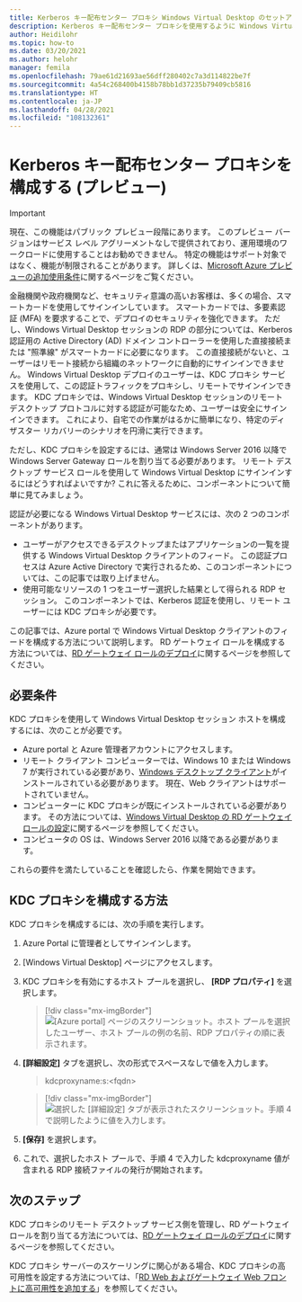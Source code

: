 ```yaml
---
title: Kerberos キー配布センター プロキシ Windows Virtual Desktop のセットアップ - Azure
description: Kerberos キー配布センター プロキシを使用するように Windows Virtual Desktop ホスト プールを設定する方法について説明します。
author: Heidilohr
ms.topic: how-to
ms.date: 03/20/2021
ms.author: helohr
manager: femila
ms.openlocfilehash: 79ae61d21693ae56dff280402c7a3d114822be7f
ms.sourcegitcommit: 4a54c268400b4158b78bb1d37235b79409cb5816
ms.translationtype: HT
ms.contentlocale: ja-JP
ms.lasthandoff: 04/28/2021
ms.locfileid: "108132361"
---
```

# <a name="configure-a-kerberos-key-distribution-center-proxy-preview"></a>Kerberos キー配布センター プロキシを構成する (プレビュー)

> [!IMPORTANT]
> 現在、この機能はパブリック プレビュー段階にあります。
> このプレビュー バージョンはサービス レベル アグリーメントなしで提供されており、運用環境のワークロードに使用することはお勧めできません。 特定の機能はサポート対象ではなく、機能が制限されることがあります。
> 詳しくは、[Microsoft Azure プレビューの追加使用条件](https://azure.microsoft.com/support/legal/preview-supplemental-terms/)に関するページをご覧ください。

金融機関や政府機関など、セキュリティ意識の高いお客様は、多くの場合、スマートカードを使用してサインインしています。 スマートカードでは、多要素認証 (MFA) を要求することで、デプロイのセキュリティを強化できます。 ただし、Windows Virtual Desktop セッションの RDP の部分については、Kerberos 認証用の Active Directory (AD) ドメイン コントローラーを使用した直接接続または "照準線" がスマートカードに必要になります。 この直接接続がないと、ユーザーはリモート接続から組織のネットワークに自動的にサインインできません。 Windows Virtual Desktop デプロイのユーザーは、KDC プロキシ サービスを使用して、この認証トラフィックをプロキシし、リモートでサインインできます。 KDC プロキシでは、Windows Virtual Desktop セッションのリモート デスクトップ プロトコルに対する認証が可能なため、ユーザーは安全にサインインできます。 これにより、自宅での作業がはるかに簡単になり、特定のディザスター リカバリーのシナリオを円滑に実行できます。

ただし、KDC プロキシを設定するには、通常は Windows Server 2016 以降で Windows Server Gateway ロールを割り当てる必要があります。 リモート デスクトップ サービス ロールを使用して Windows Virtual Desktop にサインインするにはどうすればよいですか? これに答えるために、コンポーネントについて簡単に見てみましょう。

認証が必要になる Windows Virtual Desktop サービスには、次の 2 つのコンポーネントがあります。

- ユーザーがアクセスできるデスクトップまたはアプリケーションの一覧を提供する Windows Virtual Desktop クライアントのフィード。 この認証プロセスは Azure Active Directory で実行されるため、このコンポーネントについては、この記事では取り上げません。
- 使用可能なリソースの 1 つをユーザー選択した結果として得られる RDP セッション。 このコンポーネントでは、Kerberos 認証を使用し、リモート ユーザーには KDC プロキシが必要です。

この記事では、Azure portal で Windows Virtual Desktop クライアントのフィードを構成する方法について説明します。 RD ゲートウェイ ロールを構成する方法については、[RD ゲートウェイ ロールのデプロイ](/windows-server/remote/remote-desktop-services/remote-desktop-gateway-role)に関するページを参照してください。

## <a name="requirements"></a>必要条件

KDC プロキシを使用して Windows Virtual Desktop セッション ホストを構成するには、次のことが必要です。

- Azure portal と Azure 管理者アカウントにアクセスします。
- リモート クライアント コンピューターでは、Windows 10 または Windows 7 が実行されている必要があり、[Windows デスクトップ クライアント](/windows-server/remote/remote-desktop-services/clients/windowsdesktop)がインストールされている必要があります。 現在、Web クライアントはサポートされていません。
- コンピューターに KDC プロキシが既にインストールされている必要があります。 その方法については、[Windows Virtual Desktop の RD ゲートウェイ ロールの設定](/windows-server/remote/remote-desktop-services/remote-desktop-gateway-role)に関するページを参照してください。
- コンピュータの OS は、Windows Server 2016 以降である必要があります。

これらの要件を満たしていることを確認したら、作業を開始できます。

## <a name="how-to-configure-the-kdc-proxy"></a>KDC プロキシを構成する方法

KDC プロキシを構成するには、次の手順を実行します。

1. Azure Portal に管理者としてサインインします。

2. [Windows Virtual Desktop] ページにアクセスします。

3. KDC プロキシを有効にするホスト プールを選択し、 **[RDP プロパティ]** を選択します。

    > [!div class="mx-imgBorder"]
    > ![[Azure portal] ページのスクリーンショット。ホスト プールを選択したユーザー、ホスト プールの例の名前、RDP プロパティの順に表示されます。](media/rdp-properties.png)

4. **[詳細設定]** タブを選択し、次の形式でスペースなしで値を入力します。

    
    > kdcproxyname:s:\<fqdn\>
    

    > [!div class="mx-imgBorder"]
    > ![選択した [詳細設定] タブが表示されたスクリーンショット。手順 4 で説明したように値を入力します。](media/advanced-tab-selected.png)

5. **[保存]** を選択します。

6. これで、選択したホスト プールで、手順 4 で入力した kdcproxyname 値が含まれる RDP 接続ファイルの発行が開始されます。

## <a name="next-steps"></a>次のステップ

KDC プロキシのリモート デスクトップ サービス側を管理し、RD ゲートウェイ ロールを割り当てる方法については、[RD ゲートウェイ ロールのデプロイ](/windows-server/remote/remote-desktop-services/remote-desktop-gateway-role)に関するページを参照してください。

KDC プロキシ サーバーのスケーリングに関心がある場合、KDC プロキシの高可用性を設定する方法については、「[RD Web およびゲートウェイ Web フロントに高可用性を追加する](/windows-server/remote/remote-desktop-services/rds-rdweb-gateway-ha)」を参照してください。